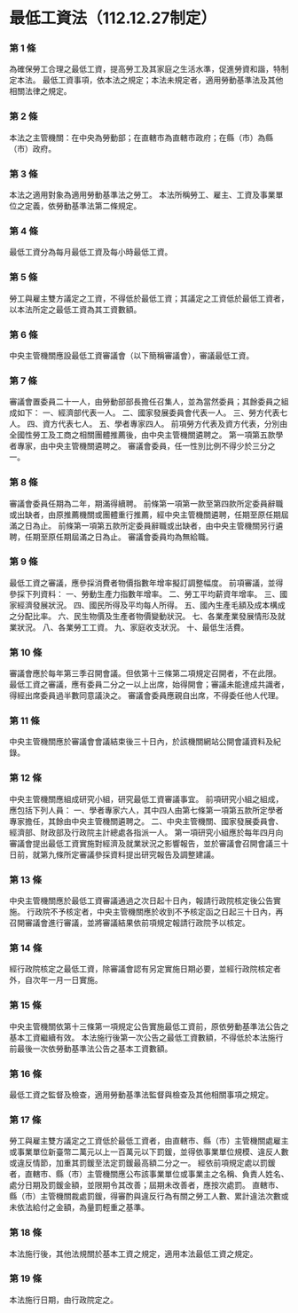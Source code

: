 # 最低工資法（112.12.27制定）

### 第 1 條

為確保勞工合理之最低工資，提高勞工及其家庭之生活水準，促進勞資和諧，特制定本法。
最低工資事項，依本法之規定；本法未規定者，適用勞動基準法及其他相關法律之規定。

### 第 2 條

本法之主管機關：在中央為勞動部；在直轄市為直轄市政府；在縣（市）為縣（市）政府。

### 第 3 條

本法之適用對象為適用勞動基準法之勞工。
本法所稱勞工、雇主、工資及事業單位之定義，依勞動基準法第二條規定。

### 第 4 條

最低工資分為每月最低工資及每小時最低工資。

### 第 5 條

勞工與雇主雙方議定之工資，不得低於最低工資；其議定之工資低於最低工資者，以本法所定之最低工資為其工資數額。

### 第 6 條

中央主管機關應設最低工資審議會（以下簡稱審議會），審議最低工資。

### 第 7 條

審議會置委員二十一人，由勞動部部長擔任召集人，並為當然委員；其餘委員之組成如下：
一、經濟部代表一人。
二、國家發展委員會代表一人。
三、勞方代表七人。
四、資方代表七人。
五、學者專家四人。
前項勞方代表及資方代表，分別由全國性勞工及工商之相關團體推薦後，由中央主管機關遴聘之。
第一項第五款學者專家，由中央主管機關遴聘之。
審議會委員，任一性別比例不得少於三分之一。

### 第 8 條

審議會委員任期為二年，期滿得續聘。
前條第一項第一款至第四款所定委員辭職或出缺者，由原推薦機關或團體重行推薦，經中央主管機關遴聘，任期至原任期屆滿之日為止。
前條第一項第五款所定委員辭職或出缺者，由中央主管機關另行遴聘，任期至原任期屆滿之日為止。
審議會委員均為無給職。

### 第 9 條

最低工資之審議，應參採消費者物價指數年增率擬訂調整幅度。
前項審議，並得參採下列資料：
一、勞動生產力指數年增率。
二、勞工平均薪資年增率。
三、國家經濟發展狀況。
四、國民所得及平均每人所得。
五、國內生產毛額及成本構成之分配比率。
六、民生物價及生產者物價變動狀況。
七、各業產業發展情形及就業狀況。
八、各業勞工工資。
九、家庭收支狀況。
十、最低生活費。

### 第 10 條

審議會應於每年第三季召開會議。但依第十三條第二項規定召開者，不在此限。
最低工資之審議，應有委員二分之一以上出席，始得開會；審議未能達成共識者，得經出席委員過半數同意議決之。
審議會委員應親自出席，不得委任他人代理。

### 第 11 條

中央主管機關應於審議會會議結束後三十日內，於該機關網站公開會議資料及紀錄。

### 第 12 條

中央主管機關應組成研究小組，研究最低工資審議事宜。
前項研究小組之組成，應包括下列人員：
一、學者專家六人，其中四人由第七條第一項第五款所定學者專家擔任，其餘由中央主管機關遴聘之。
二、中央主管機關、國家發展委員會、經濟部、財政部及行政院主計總處各指派一人。
第一項研究小組應於每年四月向審議會提出最低工資實施對經濟及就業狀況之影響報告，並於審議會召開會議三十日前，就第九條所定審議參採資料提出研究報告及調整建議。

### 第 13 條

中央主管機關應於最低工資審議通過之次日起十日內，報請行政院核定後公告實施。
行政院不予核定者，中央主管機關應於收到不予核定函之日起三十日內，再召開審議會進行審議，並將審議結果依前項規定報請行政院予以核定。

### 第 14 條

經行政院核定之最低工資，除審議會認有另定實施日期必要，並經行政院核定者外，自次年一月一日實施。

### 第 15 條

中央主管機關依第十三條第一項規定公告實施最低工資前，原依勞動基準法公告之基本工資繼續有效。
本法施行後第一次公告之最低工資數額，不得低於本法施行前最後一次依勞動基準法公告之基本工資數額。

### 第 16 條

最低工資之監督及檢查，適用勞動基準法監督與檢查及其他相關事項之規定。

### 第 17 條

勞工與雇主雙方議定之工資低於最低工資者，由直轄市、縣（市）主管機關處雇主或事業單位新臺幣二萬元以上一百萬元以下罰鍰，並得依事業單位規模、違反人數或違反情節，加重其罰鍰至法定罰鍰最高額二分之一。
經依前項規定處以罰鍰者，直轄市、縣（市）主管機關應公布該事業單位或事業主之名稱、負責人姓名、處分日期及罰鍰金額，並限期令其改善；屆期未改善者，應按次處罰。
直轄市、縣（市）主管機關裁處罰鍰，得審酌與違反行為有關之勞工人數、累計違法次數或未依法給付之金額，為量罰輕重之基準。

### 第 18 條

本法施行後，其他法規關於基本工資之規定，適用本法最低工資之規定。

### 第 19 條

本法施行日期，由行政院定之。
